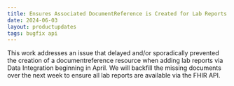 ```yaml
---
title: Ensures Associated DocumentReference is Created for Lab Reports
date: 2024-06-03
layout: productupdates
tags: bugfix api
---
```

This work addresses an issue that delayed and/or sporadically prevented the creation of a documentreference resource when adding lab reports via Data Integration beginning in April. We will backfill the missing documents over the next week to ensure all lab reports are available via the FHIR API. 